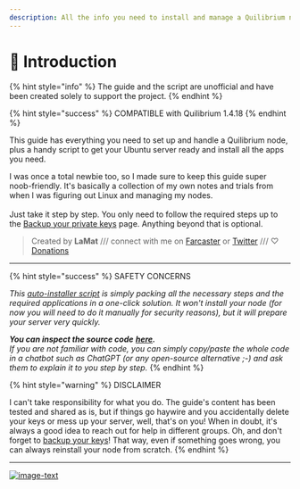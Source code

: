 ```yaml
---
description: All the info you need to install and manage a Quilibrium node
---
```


# 🖖 Introduction

{% hint style="info" %}
The guide and the script are unofficial and have been created solely to support the project.
{% endhint %}

{% hint style="success" %}
COMPATIBLE with Quilibrium 1.4.18
{% endhint %}

This guide has everything you need to set up and handle a Quilibrium node, plus a handy script to get your Ubuntu server ready and install all the apps you need.

I was once a total newbie too, so I made sure to keep this guide super noob-friendly. It's basically a collection of my own notes and trials from when I was figuring out Linux and managing my nodes.\
\
Just take it step by step. You only need to follow the required steps up to the  [Backup your private keys](backup-your-private-keys.md) page. Anything beyond that is optional.

> Created by **LaMat** /// connect with me on [Farcaster](https://warpcast.com/\~/invite-page/373160?id=67559391) or [Twitter](https://twitter.com/LaMat1111) /// ♡ [Donations](want-to-say-thank-you.md)

***

{% hint style="success" %}
SAFETY CONCERNS

_This_ [_auto-installer script_](archive/old-node-auto-installer.md) _is simply packing all the necessary steps and the required applications in a one-click solution. It won't install your node (for now you will need to do it manually for security reasons), but it will prepare your server very quickly._&#x20;

_**You can inspect the source code**_ [_**here**_](https://github.com/lamat1111/Quilibrium-Node-Auto-Installer/blob/main/installer)_**.**_ \
_If you are not familiar with code, you can simply copy/paste the whole code in a chatbot such as ChatGPT (or any open-source alternative ;-) and ask them to explain it to you step by step._
{% endhint %}

{% hint style="warning" %}
DISCLAIMER

I can't take responsibility for what you do. The guide's content has been tested and shared as is, but if things go haywire and you accidentally delete your keys or mess up your server, well, that's on you! When in doubt, it's always a good idea to reach out for help in different groups. Oh, and don't forget to [backup your keys](backup-your-private-keys.md)! That way, even if something goes wrong, you can always reinstall your node from scratch.
{% endhint %}

***

[![image-text](https://accademiainfinita.it/extra-contents/quil-best-providers-banner-square.jpg)](https://iri.quest/quil-best-server-providers)
